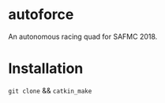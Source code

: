 
# autoforce

An autonomous racing quad for SAFMC 2018. 

# Installation

`git clone` && `catkin_make`
